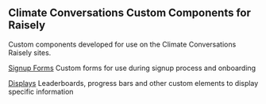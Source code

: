 ## Climate Conversations Custom Components for Raisely

Custom components developed for use on the Climate Conversations
Raisely sites.

[Signup Forms](signup-forms/)
Custom forms for use during signup process and onboarding

[Displays](displays/)
Leaderboards, progress bars and other custom elements to display
specific information
